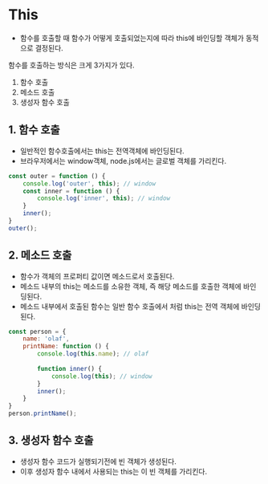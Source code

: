 # This
* 함수를 호출할 때 함수가 어떻게 호출되었는지에 따라 this에 바인딩할 객체가 동적으로 결정된다.

함수를 호출하는 방식은 크게 3가지가 있다.
1. 함수 호출
2. 메소드 호출
3. 생성자 함수 호출

## 1. 함수 호출
* 일반적인 함수호출에서는 this는 전역객체에 바인딩된다.
* 브라우저에서는 window객체, node.js에서는 글로벌 객체를 가리킨다.
```javascript
const outer = function () {
    console.log('outer', this); // window
    const inner = function () {
        console.log('inner', this); // window
    }
    inner();
}
outer();
```

## 2. 메소드 호출
* 함수가 객체의 프로퍼티 값이면 메소드로서 호출된다.
* 메소드 내부의 this는 메소드를 소유한 객체, 즉 해당 메소드를 호출한 객체에 바인딩된다.
* 메소드 내부에서 호출된 함수는 일반 함수 호출에서 처럼 this는 전역 객체에 바인딩된다.
```javascript
const person = {
    name: 'olaf',
    printName: function () {
        console.log(this.name); // olaf
        
        function inner() {
            console.log(this); // window
        }
        inner();
    }
}
person.printName();
```

## 3. 생성자 함수 호출
* 생성자 함수 코드가 실행되기전에 빈 객체가 생성된다.
* 이후 생성자 함수 내에서 사용되는 this는 이 빈 객체를 가리킨다.
```javascript

```
